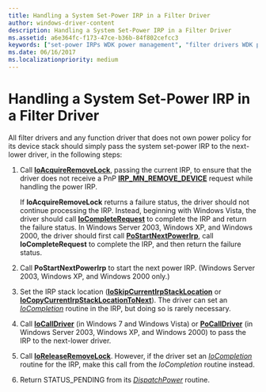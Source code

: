 ```yaml
---
title: Handling a System Set-Power IRP in a Filter Driver
author: windows-driver-content
description: Handling a System Set-Power IRP in a Filter Driver
ms.assetid: a6e364fc-f173-47ce-b36b-84f802cefcc3
keywords: ["set-power IRPs WDK power management", "filter drivers WDK power management"]
ms.date: 06/16/2017
ms.localizationpriority: medium
---
```


# Handling a System Set-Power IRP in a Filter Driver





All filter drivers and any function driver that does not own power policy for its device stack should simply pass the system set-power IRP to the next-lower driver, in the following steps:

1.  Call [**IoAcquireRemoveLock**](https://msdn.microsoft.com/library/windows/hardware/ff548204), passing the current IRP, to ensure that the driver does not receive a PnP [**IRP\_MN\_REMOVE\_DEVICE**](https://msdn.microsoft.com/library/windows/hardware/ff551738) request while handling the power IRP.

    If **IoAcquireRemoveLock** returns a failure status, the driver should not continue processing the IRP. Instead, beginning with Windows Vista, the driver should call [**IoCompleteRequest**](https://msdn.microsoft.com/library/windows/hardware/ff548343) to complete the IRP and return the failure status. In Windows Server 2003, Windows XP, and Windows 2000, the driver should first call [**PoStartNextPowerIrp**](https://msdn.microsoft.com/library/windows/hardware/ff559776), call **IoCompleteRequest** to complete the IRP, and then return the failure status.

2.  Call **PoStartNextPowerIrp** to start the next power IRP. (Windows Server 2003, Windows XP, and Windows 2000 only.)

3.  Set the IRP stack location ([**IoSkipCurrentIrpStackLocation**](https://msdn.microsoft.com/library/windows/hardware/ff550355) or [**IoCopyCurrentIrpStackLocationToNext**](https://msdn.microsoft.com/library/windows/hardware/ff548387)). The driver can set an [*IoCompletion*](https://msdn.microsoft.com/library/windows/hardware/ff548354) routine in the IRP, but doing so is rarely necessary.

4.  Call [**IoCallDriver**](https://msdn.microsoft.com/library/windows/hardware/ff548336) (in Windows 7 and Windows Vista) or [**PoCallDriver**](https://msdn.microsoft.com/library/windows/hardware/ff559654) (in Windows Server 2003, Windows XP, and Windows 2000) to pass the IRP to the next-lower driver.

5.  Call [**IoReleaseRemoveLock**](https://msdn.microsoft.com/library/windows/hardware/ff549560). However, if the driver set an [*IoCompletion*](https://msdn.microsoft.com/library/windows/hardware/ff548354) routine for the IRP, make this call from the *IoCompletion* routine instead.

6.  Return STATUS\_PENDING from its [*DispatchPower*](https://msdn.microsoft.com/library/windows/hardware/ff543354) routine.

 

 




